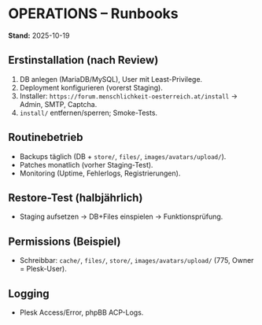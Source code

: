 # OPERATIONS – Runbooks

**Stand:** 2025-10-19

## Erstinstallation (nach Review)
1. DB anlegen (MariaDB/MySQL), User mit Least-Privilege.
2. Deployment konfigurieren (vorerst Staging).
3. Installer: `https://forum.menschlichkeit-oesterreich.at/install` → Admin, SMTP, Captcha.
4. `install/` entfernen/sperren; Smoke-Tests.

## Routinebetrieb
- Backups täglich (DB + `store/`, `files/`, `images/avatars/upload/`).
- Patches monatlich (vorher Staging-Test).
- Monitoring (Uptime, Fehlerlogs, Registrierungen).

## Restore-Test (halbjährlich)
- Staging aufsetzen → DB+Files einspielen → Funktionsprüfung.

## Permissions (Beispiel)
- Schreibbar: `cache/`, `files/`, `store/`, `images/avatars/upload/` (775, Owner = Plesk-User).

## Logging
- Plesk Access/Error, phpBB ACP-Logs.
